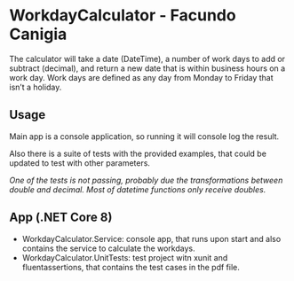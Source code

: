 # WorkdayCalculator - Facundo Canigia

The calculator will take a date (DateTime), a number of work days to add or subtract (decimal),
and return a new date that is within business hours on a work day. Work days are defined as
any day from Monday to Friday that isn’t a holiday. 

## Usage
Main app is a console application, so running it will console log the result.

Also there is a suite of tests with the provided examples, that could be updated to test with other parameters.

*One of the tests is not passing, probably due the transformations between double and decimal. Most of datetime functions only receive doubles.*

## App (.NET Core 8)
- WorkdayCalculator.Service: console app, that runs upon start and also contains the service to calculate the workdays.
- WorkdayCalculator.UnitTests: test project witn xunit and fluentassertions, that contains the test cases in the pdf file.



